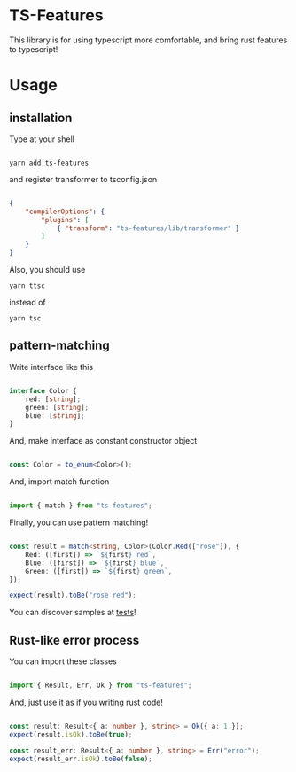 # TS-Features

This library is for using typescript more comfortable, and bring rust features to typescript!

# Usage

## installation

Type at your shell

```shell

yarn add ts-features

```

and register transformer to tsconfig.json

```json

{
    "compilerOptions": {
        "plugins": [
            { "transform": "ts-features/lib/transformer" }
        ]
    }    
}

```

Also, you should use 

```
yarn ttsc
```

instead of

```
yarn tsc
```

## pattern-matching

Write interface like this

```typescript

interface Color {
    red: [string];
    green: [string];
    blue: [string];
}

```

And, make interface as constant constructor object

```typescript

const Color = to_enum<Color>();

```

And, import match function

```typescript

import { match } from "ts-features";

```

Finally, you can use pattern matching!

```typescript

const result = match<string, Color>(Color.Red(["rose"]), {
    Red: ([first]) => `${first} red`,
    Blue: ([first]) => `${first} blue`,
    Green: ([first]) => `${first} green`,
});

expect(result).toBe("rose red");

```

You can discover samples at [tests](https://github.com/SieR-VR/ts-features/blob/master/tests/match.test.ts)!

## Rust-like error process

You can import these classes

```typescript

import { Result, Err, Ok } from "ts-features";

```

And, just use it as if you writing rust code!

```typescript

const result: Result<{ a: number }, string> = Ok({ a: 1 });
expect(result.isOk).toBe(true);

const result_err: Result<{ a: number }, string> = Err("error");
expect(result_err.isOk).toBe(false);

```